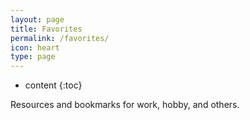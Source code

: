 ```yaml
---
layout: page
title: Favorites 
permalink: /favorites/
icon: heart 
type: page
---
```


* content
{:toc}

Resources and bookmarks for work, hobby, and others.


